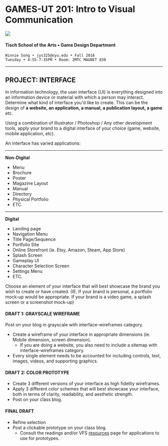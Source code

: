 # GAMES-UT 201: Intro to Visual Communication

![](http://www.fusionfilmfestival.com/wp-content/uploads/2013/01/tisch-logo-left.png)

#### Tisch School of the Arts • Game Design Department

    Winnie Song • jys325@nyu.edu • Fall 2016
    Tuesday • 4:55-7:35PM • Room: 2MTC MAGNET 830

---


## PROJECT: INTERFACE
In information technology, the user interface (UI) is everything designed into an information device or material with which a person may interact. Determine what kind of interface you'd like to create. This can be the design of **a website, an application, a manual, a publication layout, a game** etc.

Using a combination of Illustrator / Photoshop / Any other development tools, apply your brand to a digital interface of your choice (game, website, mobile application, etc).

An interface has varied applications:

***
**Non-Digital**
* Menu
* Brochure
* Poster
* Magazine Layout
* Manual
* Directory
* Physical Portfolio
* ETC.
***
**Digital**
* Landing page
* Navigation Menu
* Title Page/Sequence
* Portfolio Site
* Online Storefront (ie. Etsy, Amazon, Steam, App Store)
* Splash Screen
* Gameplay UI
* Character Selection Screen
* Settings Menu
* ETC.

Choose an element of your interface that will best showcase the brand you wish to create or have created. (IE. If your brand is personal, a portfolio mock-up would be appropriate. If your brand is a video game, a splash screen or a screenshot mock-up)

#### DRAFT 1: GRAYSCALE WIREFRAME
Post on your blog in grayscale with interface-wireframes category. 
* Create a wireframe of your interface in appropriate dimensions (ie. Mobile dimension, screen dimension). 
  * If you are doing a website, you also need to include a sitemap with interface-wireframes category. 
* Every single element needs to be accounted for including controls, text, images, videos, and supporting graphics. 

#### DRAFT 2: COLOR PROTOTYPE
* Create 3 different versions of your interface as high fidelity wireframes.
* Apply 3 different color schemes that will best showcase your interface, both in terms of clarity, readability, and aesthetic strength.
* Post on your class blog.

#### FINAL DRAFT
* Refine selection
* Post a clickable prototype on your class blog.
  * Consult the readings and/or VFS <a href="../dm1123_vfs_recommended_resources.md">resources</a> page for applications to use for prototypes.




